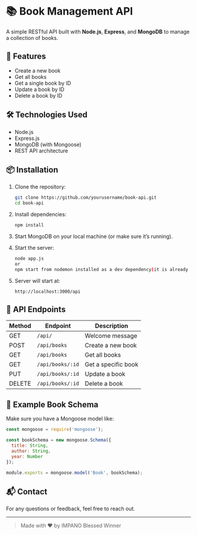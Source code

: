 # 📚 Book Management API

A simple RESTful API built with **Node.js**, **Express**, and **MongoDB** to manage a collection of books.

## 🚀 Features

- Create a new book
- Get all books
- Get a single book by ID
- Update a book by ID
- Delete a book by ID

## 🛠️ Technologies Used

- Node.js
- Express.js
- MongoDB (with Mongoose)
- REST API architecture

## 📦 Installation

1. Clone the repository:
   ```bash
   git clone https://github.com/yourusername/book-api.git
   cd book-api
   ```

2. Install dependencies:
   ```bash
   npm install
   ```

3. Start MongoDB on your local machine (or make sure it’s running).

4. Start the server:
   ```bash
   node app.js
   or
   npm start from nodemon installed as a dev dependency(it is already configured)
   ```
   

5. Server will start at:
   ```
   http://localhost:3000/api
   ```

## 📘 API Endpoints

| Method | Endpoint         | Description               |
|--------|------------------|---------------------------|
| GET    | `/api/`          | Welcome message           |
| POST   | `/api/books`     | Create a new book         |
| GET    | `/api/books`     | Get all books             |
| GET    | `/api/books/:id` | Get a specific book       |
| PUT    | `/api/books/:id` | Update a book             |
| DELETE | `/api/books/:id` | Delete a book             |

## 📄 Example Book Schema

Make sure you have a Mongoose model like:

```js
const mongoose = require('mongoose');

const bookSchema = new mongoose.Schema({
  title: String,
  author: String,
  year: Number
});

module.exports = mongoose.model('Book', bookSchema);
```

## 📬 Contact

For any questions or feedback, feel free to reach out.

---

> Made with ❤️ by IMPANO Blessed Winner
